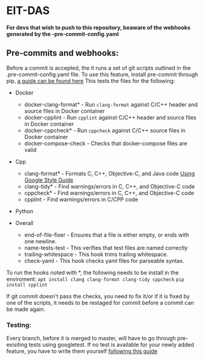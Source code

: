# EIT-DAS

**For devs that wish to push to this repository,
beaware of the webhooks generated by the -pre-commit-config.yaml**

## Pre-commits and webhooks:
Before a commit is accepted, the it runs a set of git scripts outlined in
the .pre-commit-config.yaml file.
To use this feature, install pre-commit through pip, [a guide can be found here](https://pre-commit.com/)
This tests the files for the following:
* Docker
    * docker-clang-format\* - Run `clang-format` against C/C++ header and source files in Docker container
    * docker-cpplint - Run `cpplint` against C/C++ header and source files in Docker container
    * docker-cppcheck\* - Run `cppcheck` against C/C++ source files in Docker container
    * docker-compose-check - Checks that docker-compose files are valid
* Cpp
    * clang-format\* - Formats C, C++, Objective-C, and Java code [Using Google Style Guide](https://google.github.io/styleguide/cppguide.html)
    * clang-tidy\* - Find warnings/errors in C, C++, and Objective-C code
    * cppcheck\* - Find warnings/errors in C, C++, and Objective-C code
    * cpplint - Find warnings/errors in C/CPP code
* Python

* Overall
    * end-of-file-fixer - Ensures that a file is either empty, or ends with one newline.
    * name-tests-test - This verifies that test files are named correctly
    * trailing-whitespace - This hook trims trailing whitespace.
    * check-yaml - This hook checks yaml files for parseable syntax.

To run the hooks noted with \*, the following needs to be install in the enviroment:
```apt install clang clang-format clang-tidy cppcheck```
```pip install cpplint```

If git commit doesn't pass the checks, you need to fix it/or if it is fixed by
one of the scripts, it needs to be restaged for commit before
a commit can be made again.

### Testing:
Every branch, before it is merged to master, will have to go through
pre-exisiting tests using googletest.
If no test is available for your newly added feature, you have to write
them yourself [following this guide](https://google.github.io/googletest/primer.html)
